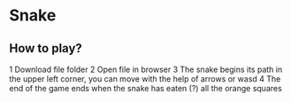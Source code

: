 # Snake

## How to play?

1 Download file folder
2 Open file in browser
3 The snake begins its path in the upper left corner, you can move with the help of arrows or wasd
4 The end of the game ends when the snake has eaten (?) all the orange squares
